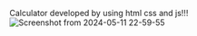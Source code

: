 Calculator developed by using html css and js!!!
![Screenshot from 2024-05-11 22-59-55](https://github.com/Sandhya015/CodeSoft/assets/144054124/454d1919-d798-4064-9b0d-cabdb61fd807)
